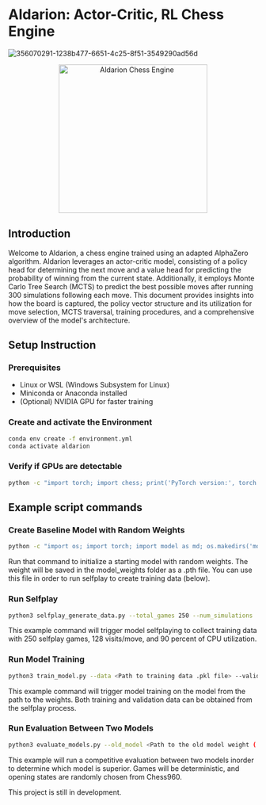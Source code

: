 # Aldarion: Actor-Critic, RL Chess Engine



![356070291-1238b477-6651-4c25-8f51-3549290ad56d](https://github.com/user-attachments/assets/6671c63b-5918-45d1-ad18-237862938fb6)

<p align="center">
  <img src="https://github.com/user-attachments/assets/d4262fef-4c08-40a3-9392-7510179ad53a" alt="Aldarion Chess Engine" width="300">
</p>

## Introduction

Welcome to Aldarion, a chess engine trained using an adapted AlphaZero algorithm. Aldarion leverages an actor-critic model, consisting of a policy head for determining the next move and a value head for predicting the probability of winning from the current state. Additionally, it employs Monte Carlo Tree Search (MCTS) to predict the best possible moves after running 300 simulations following each move. This document provides insights into how the board is captured, the policy vector structure and its utilization for move selection, MCTS traversal, training procedures, and a comprehensive overview of the model's architecture.

## Setup Instruction

### Prerequisites
- Linux or WSL (Windows Subsystem for Linux)
- Miniconda or Anaconda installed
- (Optional) NVIDIA GPU for faster training

### Create and activate the Environment
```bash
conda env create -f environment.yml
conda activate aldarion
```

### Verify if GPUs are detectable
```bash
python -c "import torch; import chess; print('PyTorch version:', torch.__version__); print('CUDA available:', torch.cuda.is_available())"
```

## Example script commands

### Create Baseline Model with Random Weights

```bash
python -c "import os; import torch; import model as md; os.makedirs('model_weights', exist_ok=True); torch.save(md.ChessNet().state_dict(), 'model_weights/model_weights.pth'); print('Random weights saved to model_weights/model_weights.pth')"
```
Run that command to initialize a starting model with random weights. The weight will be saved in the model_weights folder as a .pth file. You can use this file in order to run selfplay to create training data (below).

### Run Selfplay

```bash
python3 selfplay_generate_data.py --total_games 250 --num_simulations  128 --cpu_utilization 0.9 --model_path <Path to the model weight (.pth) file>
```

This example command will trigger model selfplaying to collect training data with 250 selfplay games, 128 visits/move, and 90 percent of CPU utilization.

### Run Model Training

```bash
python3 train_model.py --data <Path to training data .pkl file> --validation_data <Path to Validation data .pkl file> --model_path <Path to the model weight (.pth) file> --epochs 5 --lr 0.0001 --batch_size 32
```

This example command will trigger model training on the model from the path to the weights. Both training and validation data can be obtained from the selfplay process.

### Run Evaluation Between Two Models

```bash
python3 evaluate_models.py --old_model <Path to the old model weight (.pth) file> --new_model <Path to the new model weight (.pth) file> --num_games 5 --num_simulations 5 --cpu_utilization 0.9
```

This example will run a competitive evaluation between two models inorder to determine which model is superior. Games will be deterministic, and opening states are randomly chosen from Chess960.

This project is still in development.
